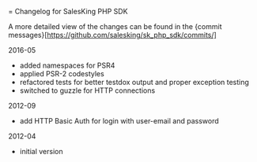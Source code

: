 = Changelog for SalesKing PHP SDK

A more detailed view of the changes can be found in the {commit messages}[https://github.com/salesking/sk_php_sdk/commits/]

2016-05
* added namespaces for PSR4
* applied PSR-2 codestyles
* refactored tests for better testdox output and proper exception testing
* switched to guzzle for HTTP connections

2012-09
* add HTTP Basic Auth for login with user-email and password

2012-04
* initial version